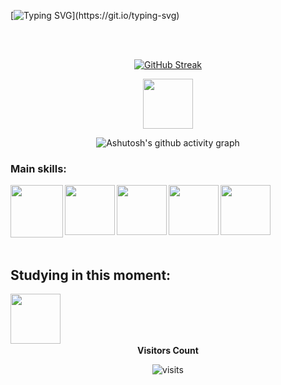 [![Typing SVG](https://readme--typing--svg-herokuapp-com.translate.goog?font=Fira+Code&weight=500&pause=1000&center=falso&vCenter=falso&repeat=verdadeiro&random=falso&width=435&lines=Hello%2C+my+name+is+Ricardo+!;I'm+21+years+old.;I+am+a+fullstack+python+developer.;Welcome...)](https://git.io/typing-svg)

<br>
<br>

<div align="center">
  
[![GitHub Streak](https://github-readme-streak-stats.herokuapp.com?user=ricardopego&theme=blue-navy&hide_border=falso&border_radius=0&locale=pt_BR&date_format=j%2Fn%5B%2FY%5D&card_width=800)](https://git.io/streak-stats)

</div>


<div align="center"> 

<a  href="https://www.linkedin.com/in/ricardorpego/" target=_blank>
<img align="center"  height="80" width="80" src="https://github.com/carolbarbosa101/carolbarbosa101/assets/44561610/bc26a6f8-f0d3-4f15-82e1-55680c48f269">
</a>

</div>

<div align="center" >
   
![Ashutosh's github activity graph](https://contribution.catsjuice.com/_/ricardopego?chart=3dbar&gap=0.6&scale=2&flatten=1&animation=wave&animation_duration=1&animation_delay=0.05&animation_amplitude=20&animation_frequency=0.5&animation_wave_center=0_0&format=svg&weeks=30&theme=blue)

</div>


### Main skills:
<div align="left"> 
<img align="left" height="84" width="84" src="https://github.com/ricardopego/ricardopego/assets/157635397/f3de666f-9fdd-4337-a0a2-fbe611a06df6">

<img align="left" height="80" width="80" src="https://github.com/ricardopego/ricardopego/assets/157635397/fa990644-f97e-4494-9d9f-3ea6ef96b0c9">

<img align="left"  height="80" width="80" src="https://github.com/ricardopego/ricardopego/assets/157635397/ae983a06-9fa4-4b18-b87a-9f4db32f6ec2">

<img align="left"  height="80" width="80" src="https://github.com/ricardopego/ricardopego/assets/157635397/3748938f-ae4d-4035-9501-5b895a9fe471">

<img align="left"  height="80" width="80" src="https://github.com/ricardopego/ricardopego/assets/157635397/bee2855f-a813-4af6-b52a-b2376e196923">


</div>

<br>
<br> 
<br>
<br>
<br>
<br> 


<h2 align="left"> Studying in this moment: </h2>


<div align="left"> 

<img align="left"  height="80" width="80" src="https://github.com/ricardopego/ricardopego/assets/157635397/2e75e82a-d2ba-49b3-8543-61934d1a02b7">


</div>


<div align="center">
  
<br>
<br>
<br>
<br>

<p align="centre"><b>Visitors Count</b></p> 
  
<p align="center"><img align="center" src="https://visit-counter.vercel.app/counter.png?page=https%3A%2F%2Fgithub.com%2Fricardopego&s=50&c=4054a5&bg=00000000&no=2&ff=digi&tb=visitors%3A+&ta=" alt="visits" /></p> 
<br>
</div>
